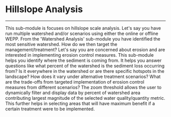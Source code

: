 # Hillslope Analysis

***

This sub-module is focuses on hillslope scale analysis. Let's say you have run multiple watershed and/or scenarios using either the online or offline WEPP. From the 'Watershed Analysis' sub-module you have identified the most sensitive watershed. How do we then target the management/treatment? Let's say you are concerned about erosion and are interested in implementing erosion control measures. This sub-module helps you identify where the sediment is coming from. It helps you answer questions like what percent of the watershed is the sediment loss occurring from? Is it everywhere in the watershed or are there specific hotspots in the landscape? How does it vary under alternative treatment scenarios? What are the trade-offs from targeted implementation of erosion control measures from different scenarios? The zoom threshold allows the user to dynamically filter and display data by percent of watershed area contributing largest magnitude of the selected water quality/quantity metric. This further helps in selecting areas that will have maximum benefit if a certain treatment were to be implemented.
